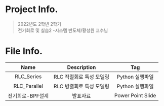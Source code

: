 # Project Info.
  >2022년도 2학년 2학기  
  >전기회로 및 실습2 -시스템 반도체/황성원 교수님  
 
# File Info.  
|Name|Description|Tag|
|:---:|:---:|:---:|
|RLC_Series|RLC 직렬회로 특성 모델링|Python 실행파일|  
|RLC_Parallel|RLC 병렬회로 특성 모델링|Python 실행파일|  
|전기회로-BPF설계|발표자료|Power Point Slide|  
